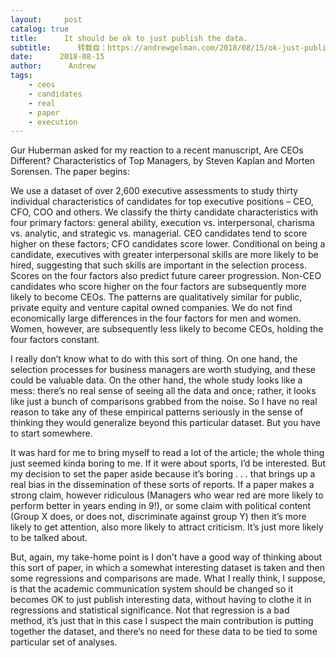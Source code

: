 ```yaml
---
layout:     post
catalog: true
title:      It should be ok to just publish the data.
subtitle:      转载自：https://andrewgelman.com/2018/08/15/ok-just-publish-data/
date:      2018-08-15
author:      Andrew
tags:
    - ceos
    - candidates
    - real
    - paper
    - execution
---
```





Gur Huberman asked for my reaction to a recent manuscript, Are CEOs Different? Characteristics of Top Managers, by Steven Kaplan and Morten Sorensen. The paper begins:

> 
We use a dataset of over 2,600 executive assessments to study thirty individual characteristics of candidates for top executive positions – CEO, CFO, COO and others. We classify the thirty candidate characteristics with four primary factors: general ability, execution vs. interpersonal, charisma vs. analytic, and strategic vs. managerial. CEO candidates tend to score higher on these factors; CFO candidates score lower. Conditional on being a candidate, executives with greater interpersonal skills are more likely to be hired, suggesting that such skills are important in the selection process. Scores on the four factors also predict future career progression. Non-CEO candidates who score higher on the four factors are subsequently more likely to become CEOs. The patterns are qualitatively similar for public, private equity and venture capital owned companies. We do not find economically large differences in the four factors for men and women. Women, however, are subsequently less likely to become CEOs, holding the four factors constant.


I really don’t know what to do with this sort of thing. On one hand, the selection processes for business managers are worth studying, and these could be valuable data. On the other hand, the whole study looks like a mess: there’s no real sense of seeing all the data and once; rather, it looks like just a bunch of comparisons grabbed from the noise. So I have no real reason to take any of these empirical patterns seriously in the sense of thinking they would generalize beyond this particular dataset. But you have to start somewhere.

It was hard for me to bring myself to read a lot of the article; the whole thing just seemed kinda boring to me. If it were about sports, I’d be interested. But my decision to set the paper aside because it’s boring . . . that brings up a real bias in the dissemination of these sorts of reports. If a paper makes a strong claim, however ridiculous (Managers who wear red are more likely to perform better in years ending in 9!), or some claim with political content (Group X does, or does not, discriminate against group Y) then it’s more likely to get attention, also more likely to attract criticism. It’s just more likely to be talked about.

But, again, my take-home point is I don’t have a good way of thinking about this sort of paper, in which a somewhat interesting dataset is taken and then some regressions and comparisons are made. What I really think, I suppose, is that the academic communication system should be changed so it becomes OK to just publish interesting data, without having to clothe it in regressions and statistical significance. Not that regression is a bad method, it’s just that in this case I suspect the main contribution is putting together the dataset, and there’s no need for these data to be tied to some particular set of analyses.



